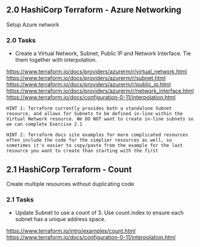 ## 2.0 HashiCorp Terraform - Azure Networking
Setup Azure network

### 2.0 Tasks
* Create a Virtual Network, Subnet, Public IP and Network Interface. Tie them together with interpolation.

https://www.terraform.io/docs/providers/azurerm/r/virtual_network.html  
https://www.terraform.io/docs/providers/azurerm/r/subnet.html  
https://www.terraform.io/docs/providers/azurerm/r/public_ip.html  
https://www.terraform.io/docs/providers/azurerm/r/network_interface.html  
https://www.terraform.io/docs/configuration-0-11/interpolation.html  

`HINT 1: Terraform currently provides both a standalone Subnet resource, and allows for Subnets to be defined in-line within the Virtual Network resource. We DO NOT want to create in-line subnets so we can complete Exercise 2.1`

`HINT 2: Terraform docs site examples for more complicated resources often include the code for the simplier resources as well, so sometimes it's easier to copy/paste from the example for the last resource you want to create than starting with the first`

## 2.1 HashiCorp Terraform - Count
Create multiple resources without duplicating code

### 2.1 Tasks
* Update Subnet to use a count of 3. Use count.index to ensure each subnet has a unique address space.

https://www.terraform.io/intro/examples/count.html  
https://www.terraform.io/docs/configuration-0-11/interpolation.html  

